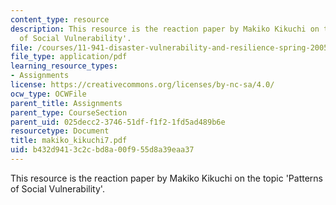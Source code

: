 ```yaml
---
content_type: resource
description: This resource is the reaction paper by Makiko Kikuchi on the topic 'Patterns
  of Social Vulnerability'.
file: /courses/11-941-disaster-vulnerability-and-resilience-spring-2005/b432d9413c2cbd8a00f955d8a39eaa37_makiko_kikuchi7.pdf
file_type: application/pdf
learning_resource_types:
- Assignments
license: https://creativecommons.org/licenses/by-nc-sa/4.0/
ocw_type: OCWFile
parent_title: Assignments
parent_type: CourseSection
parent_uid: 025decc2-3746-51df-f1f2-1fd5ad489b6e
resourcetype: Document
title: makiko_kikuchi7.pdf
uid: b432d941-3c2c-bd8a-00f9-55d8a39eaa37
---
```

This resource is the reaction paper by Makiko Kikuchi on the topic 'Patterns of Social Vulnerability'.